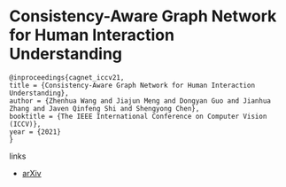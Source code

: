 # Consistency-Aware Graph Network for Human Interaction Understanding

```
@inproceedings{cagnet_iccv21,
title = {Consistency-Aware Graph Network for Human Interaction Understanding},
author = {Zhenhua Wang and Jiajun Meng and Dongyan Guo and Jianhua Zhang and Javen Qinfeng Shi and Shengyong Chen},
booktitle = {The IEEE International Conference on Computer Vision (ICCV)},
year = {2021}
}
```

links
- [arXiv](https://arxiv.org/abs/2011.10250)
